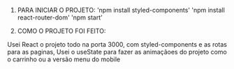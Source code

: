 1. PARA INICIAR O PROJETO:
'npm install styled-components'
'npm install react-router-dom'
'npm start'

2. COMO O PROJETO FOI FEITO: 

Usei React o projeto todo na porta 3000, com styled-components e as rotas para as paginas, Usei o useState para fazer as animaçãoes do projeto como o carrinho
ou a versão menu do mobile


